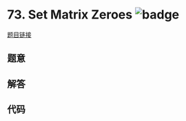# 73. Set Matrix Zeroes ![badge](https://img.shields.io/badge/-medium-yellow?style=flat-square)

[题目链接](https://leetcode.com/problems/set-matrix-zeroes)

## 题意

## 解答

## 代码

